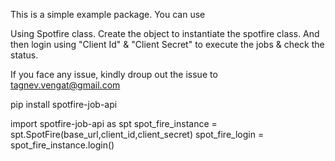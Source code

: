 
This is a simple example package. You can use

Using Spotfire class. Create the object to instantiate the spotfire class.
And then login using "Client Id" & "Client Secret" to execute the jobs & check the status.

If you face any issue, kindly droup out the issue to tagnev.vengat@gmail.com


pip install spotfire-job-api

import spotfire-job-api as spt
spot_fire_instance = spt.SpotFire(base_url,client_id,client_secret)
spot_fire_login = spot_fire_instance.login()
